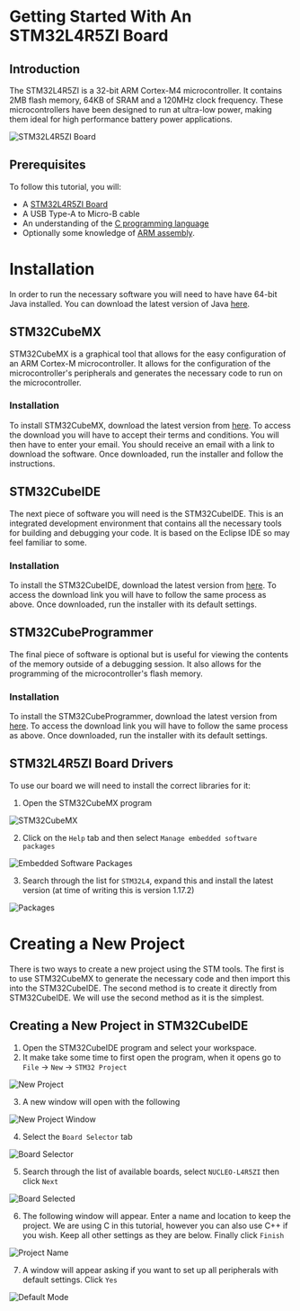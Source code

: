 # Getting Started With An STM32L4R5ZI Board

## Introduction
The STM32L4R5ZI is a 32-bit ARM Cortex-M4 microcontroller. It contains 2MB flash memory, 64KB of SRAM and a 120MHz clock frequency. These microcontrollers have been designed to run at ultra-low power, making them ideal for high performance battery power applications.

![STM32L4R5ZI Board](./Images/Board.JPG)

## Prerequisites
To follow this tutorial, you will:
- A [STM32L4R5ZI Board](https://www.st.com/en/microcontrollers-microprocessors/stm32l4r5zi.html)
- A USB Type-A to Micro-B cable
- An understanding of the [C programming language](https://en.wikipedia.org/wiki/C_(programming_language)) 
- Optionally some knowledge of [ARM assembly](https://en.wikipedia.org/wiki/ARM_architecture_family#Instruction_set).

# Installation

In order to run the necessary software you will need to have have 64-bit Java installed. You can download the latest version of Java [here](https://www.java.com/en/download/).

## STM32CubeMX

STM32CubeMX is a graphical tool that allows for the easy configuration of an ARM Cortex-M microcontroller. It allows for the configuration of the microcontroller's peripherals and generates the necessary code to run on the microcontroller.

### Installation

To install STM32CubeMX, download the latest version from [here](https://www.st.com/en/development-tools/stm32cubemx.html). To access the download you will have to accept their terms and conditions. You will then have to enter your email. You should receive an email with a link to download the software. Once downloaded, run the installer and follow the instructions.

## STM32CubeIDE

The next piece of software you will need is the STM32CubeIDE. This is an integrated development environment that contains all the necessary tools for building and debugging your code. It is based on the Eclipse IDE so may feel familiar to some.

### Installation

To install the STM32CubeIDE, download the latest version from [here](https://www.st.com/en/development-tools/stm32cubeide.html). To access the download link you will have to follow the same process as above. Once downloaded, run the installer with its default settings.

## STM32CubeProgrammer

The final piece of software is optional but is useful for viewing the contents of the memory outside of a debugging session. It also allows for the programming of the microcontroller's flash memory.

### Installation

To install the STM32CubeProgrammer, download the latest version from [here](https://www.st.com/en/development-tools/stm32cubeprog.html). To access the download link you will have to follow the same process as above. Once downloaded, run the installer with its default settings.

## STM32L4R5ZI Board Drivers

To use our board we will need to install the correct libraries for it:

1. Open the STM32CubeMX program

![STM32CubeMX](/Images/CubeMX.png)

2. Click on the `Help` tab and then select `Manage embedded software packages`

![Embedded Software Packages](/Images/Help.png)

3. Search through the list for `STM32L4`, expand this and install the latest version (at time of writing this is version 1.17.2)

![Packages](/Images/Packages.png)

# Creating a New Project

There is two ways to create a new project using the STM tools. The first is to use STM32CubeMX to generate the necessary code and then import this into the STM32CubeIDE. The second method is to create it directly from STM32CubeIDE. We will use the second method as it is the simplest.

## Creating a New Project in STM32CubeIDE

1. Open the STM32CubeIDE program and select your workspace.
2. It make take some time to first open the program, when it opens go to `File` -> `New` -> `STM32 Project`

![New Project](/Images/NewProject.png)

3. A new window will open with the following

![New Project Window](/Images/NewProjectWindow.png)

4. Select the `Board Selector` tab

![Board Selector](/Images/BoardSelector.png)

5. Search through the list of available boards, select `NUCLEO-L4R5ZI` then click `Next`

![Board Selected](Images/BoardSelected.png)

6. The following window will appear. Enter a name and location to keep the project. We are using C in this tutorial, however you can also use C++ if you wish. Keep all other settings as they are below. Finally click `Finish`

![Project Name](/Images/ProjectName.png)

7. A window will appear asking if you want to set up all peripherals with default settings. Click `Yes`

![Default Mode](Images/DefaultMode.png)